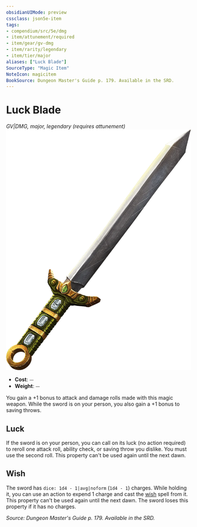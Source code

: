 ```yaml
---
obsidianUIMode: preview
cssclass: json5e-item
tags:
- compendium/src/5e/dmg
- item/attunement/required
- item/gear/gv-dmg
- item/rarity/legendary
- item/tier/major
aliases: ["Luck Blade"]
SourceType: "Magic Item"
NoteIcon: magicitem
BookSource: Dungeon Master's Guide p. 179. Available in the SRD.
---
```

# Luck Blade
*GV|DMG, major, legendary (requires attunement)*  
![](https://raw.githubusercontent.com/5etools-mirror-2/5etools-img/main/items/DMG/Luck%20Blade.webp#right)  

- **Cost**: ⏤
- **Weight**: ⏤

You gain a +1 bonus to attack and damage rolls made with this magic weapon. While the sword is on your person, you also gain a +1 bonus to saving throws.

## Luck

If the sword is on your person, you can call on its luck (no action required) to reroll one attack roll, ability check, or saving throw you dislike. You must use the second roll. This property can't be used again until the next dawn.

## Wish

The sword has `dice: 1d4 - 1|avg|noform` (`1d4 - 1`) charges. While holding it, you can use an action to expend 1 charge and cast the [wish](/3-Mechanics/CLI/spells/wish.md) spell from it. This property can't be used again until the next dawn. The sword loses this property if it has no charges.

*Source: Dungeon Master's Guide p. 179. Available in the SRD.*